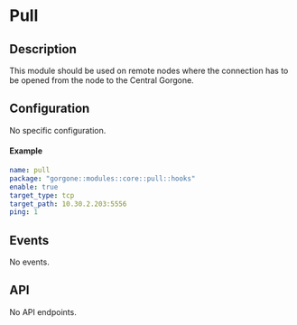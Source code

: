 # Pull

## Description

This module should be used on remote nodes where the connection has to be opened from the node to the Central Gorgone.

## Configuration

No specific configuration.

#### Example

```yaml
name: pull
package: "gorgone::modules::core::pull::hooks"
enable: true
target_type: tcp
target_path: 10.30.2.203:5556
ping: 1
```

## Events

No events.

## API

No API endpoints.
